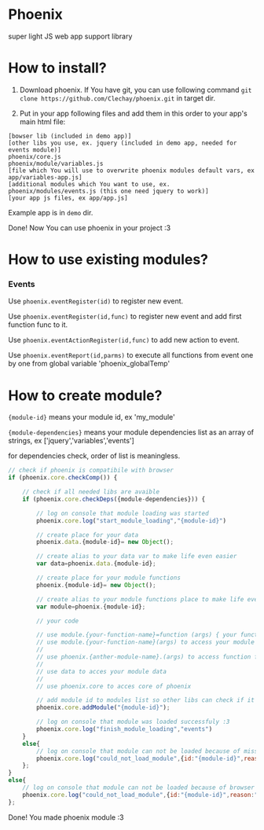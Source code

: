 # Phoenix

super light JS web app support library

# How to install?

1. Download phoenix. If You have git, you can use following command `git clone https://github.com/Clechay/phoenix.git` in target dir.

2. Put in your app following files and add them in this order to your app's main html file: 

```
[bowser lib (included in demo app)]
[other libs you use, ex. jquery (included in demo app, needed for events module)]
phoenix/core.js
phoenix/module/variables.js
[file which You will use to overwrite phoenix modules default vars, ex app/variables-app.js]
[additional modules which You want to use, ex. phoenix/modules/events.js (this one need jquery to work)]
[your app js files, ex app/app.js]
```

Example app is in `demo` dir.

Done! Now You can use phoenix in your project :3

# How to use existing modules?

### Events

Use `phoenix.eventRegister(id)` to register new event.

Use `phoenix.eventRegister(id,func)` to register new event and add first function func to it.

Use `phoenix.eventActionRegister(id,func)` to add new action to event.

Use `phoenix.eventReport(id,parms)` to execute all functions from event one by one from global variable 'phoenix_globalTemp'

# How to create module?

`{module-id}` means your module id, ex 'my_module'

`{module-dependencies}` means your module dependencies list as an array of strings, ex ['jquery','variables','events']

for dependencies check, order of list is meaningless.

```js
// check if phoenix is compatibile with browser
if (phoenix.core.checkComp()) {	

	// check if all needed libs are avaible
	if (phoenix.core.checkDeps({module-dependencies})) { 

		// log on console that module loading was started 
		phoenix.core.log("start_module_loading","{module-id}") 

		// create place for your data
		phoenix.data.{module-id}= new Object();

		// create alias to your data var to make life even easier
		var data=phoenix.data.{module-id};

		// create place for your module functions
		phoenix.{module-id}= new Object();

		// create alias to your module functions place to make life even easier
		var module=phoenix.{module-id};

		// your code

		// use module.{your-function-name}=function (args) { your function code } to add function to module
		// use module.{your-function-name}(args) to access your module function
		//
		// use phoenix.{anther-module-name}.(args) to access function from another module
		//
		// use data to acces your module data
		//
		// use phoenix.core to acces core of phoenix

		// add module id to modules list so other libs can check if it's avaible when they need it
		phoenix.core.addModule("{module-id}");

		// log on console that module was loaded successfuly :3 
		phoenix.core.log("finish_module_loading","events")
	}
	else{
		// log on console that module can not be loaded because of missing libs 
		phoenix.core.log("could_not_load_module",{id:"{module-id}",reason:"deps"})
	};
}
else{
	// log on console that module can not be loaded because of browser incompatibility with phoenix itself 
	phoenix.core.log("could_not_load_module",{id:"{module-id}",reason:"comp"})
};
```

Done! You made phoenix module :3